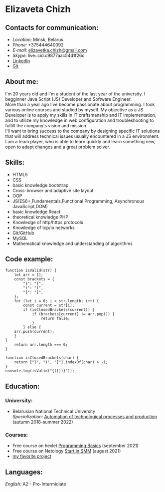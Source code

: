 # Elizaveta Chizh

## Contacts for communication:

- _Location:_ Minsk, Belarus
- _Phone:_ +375444640092
- _E-mail:_ elizavetka.chizh@gmail.com
- _Skype:_ live:.cid.c9877aac54d1f26c
- [LinkedIn](https://vk.com/away.php?to=https://www.linkedin.com/i..)
- [Git](https://github.com/elizavetachizh)

## About me:

I'm 20 years old and I'm a student of the last year of the university. I begginner Java Script (JS) Developer and Software Engineer.\
More than a year ago I’ve become passionate about programming. I took various online courses and studied by myself. My objective as a JS Developer is to apply my skills in IT craftsmanship and IT implementation, and to utilize my knowledge in web configuration and troubleshooting to fulfill the company's vision and mission.\
I'll want to bring success to the company by designing specific IT solutions that will address technical issues usually encountered in a JS environment.\
I am a team player, who is able to learn quickly and learn something new, open to adapt changes and a great problem solver.

## Skills:

- HTML5
- CSS
- basic knowledge bootstrap
- Cross-browser and adaptive site layout
- OOP
- JS(ES6+,Fundamentals,Functional Programming, Asynchronous JavaScript,DOM)
- basic knowledge React
- theoretical knowledge PHP
- Knowledge of http/https protocols
- Knowledge of tcp/ip networks
- Git/GitHub
- MySQL
- Mathematical knowledge and understanding of algorithms

## Code example:

```
function isValid(str) {
    let arr = [];
    const brackets = {
        "}": "{",
        ")": "(",
        "]": "[",
    };
    for (let i = 0; i < str.length; i++) {
        const current = str[i];
        if (isClosedBrackets(current)) {
            if (brackets[current] != arr.pop()) {
                return false;
            }
        } else {
    arr.push(current);
    }
}
    return arr.length === 0;
}

function isClosedBrackets(char) {
    return ["}", ")", "]"].indexOf(char) > -1;
}
console.log(isValid("{([])}"));
```

## Education:

### University:

- Belarusian National Technical University\
  _Speсialization:_ [Automation of technological processes and production](https://bntu.by/faculties/fitr/specialties) (autumn 2018-summer 2022)

### Courses:

- Free course on hexlet [Programming Basics](https://ru.hexlet.io/courses/programming-basics?ref=384206&utm_campaign=course_completed&utm_medium=social&utm_source=vk) (september 2021)
- Free course on Netology [Start in SMM](D:\Lizz\Программироваие\project_EPAM\rsschool-cv\rsschool-cv\pdf\certificate.pdf) (august 2021)
- [my favorite project](https://github.com/elizavetachizh/art_project)

## Languages:

_English:_ A2 - Pro-Intermidiate
